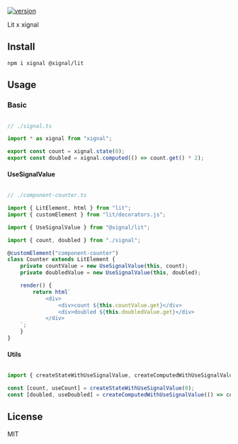 [![version](https://badgen.net/npm/v/@xignal/lit)](https://www.npmjs.com/package/@xignal/lit)

Lit x xignal

## Install

`npm i xignal @xignal/lit`

## Usage

### Basic

```ts

// ./signal.ts

import * as xignal from "xignal";

export const count = xignal.state(0);
export const doubled = xignal.computed(() => count.get() * 2);

```

#### UseSignalValue

```ts

// ./component-counter.ts

import { LitElement, html } from "lit";
import { customElement } from "lit/decorators.js";

import { UseSignalValue } from "@xignal/lit";

import { count, doubled } from "./signal";

@customElement("component-counter")
class Counter extends LitElement {
	private countValue = new UseSignalValue(this, count);
	private doubledValue = new UseSignalValue(this, doubled);

	render() {
		return html`
			<div>
				<div>count ${this.countValue.get}</div>
				<div>doubled ${this.doubledValue.get}</div>
			</div>
    `;
	}
}

```

#### Utils

```ts

import { createStateWithUseSignalValue, createComputedWithUseSignalValue } from "@xignal/lit";

const [count, useCount] = createStateWithUseSignalValue(0);
const [doubled, useDoubled] = createComputedWithUseSignalValue(() => count.get() * 2);

```

## License

MIT